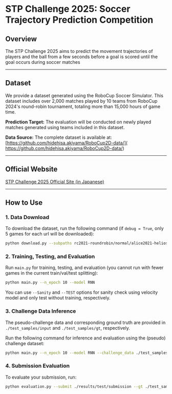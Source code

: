 # STP Challenge 2025: Soccer Trajectory Prediction Competition

## Overview  
The STP Challenge 2025 aims to predict the movement trajectories of players and the ball from a few seconds before a goal is scored until the goal occurs during soccer matches

---

## Dataset  
We provide a dataset generated using the RoboCup Soccer Simulator. This dataset includes over 2,000 matches played by 10 teams from RoboCup 2024's round-robin tournament, totaling more than 15,000 hours of game time.  

**Prediction Target:** The evaluation will be conducted on newly played matches generated using teams included in this dataset.

**Data Source:** The complete dataset is available at: [https://github.com/hidehisa.akiyama/RoboCup2D-data/]( https://github.com/hidehisa.akiyama/RoboCup2D-data/)

---

## Official Website  
[STP Challenge 2025 Official Site (in Japanese)](#)

---

## How to Use  

### 1. Data Download  

To download the dataset, run the following command (if `debug = True`, only 5 games for each url will be downloaded):  
```bash
python download.py --subpaths rc2021-roundrobin/normal/alice2021-helios2021 rc2021-roundrobin/normal/alice2021-hfutengine2021
```

### 2. Training, Testing, and Evaluation
Run `main.py` for training, testing, and evaluation (you cannot run with fewer games in the current train/val/test splitting):

```bash
python main.py --n_epoch 10 --model RNN
```

You can use `--Sanity` and `--TEST` options for sanity check using velocity model and only test without training, respectively.

### 3. Challenge Data Inference
The pseudo-challenge data and corresponding ground truth are provided in `./test_samples/input` and `./test_samples/gt`, respectively.

Run the following command for inference and evaluation using the (pseudo) challenge dataset:

```bash
python main.py --n_epoch 10 --model RNN --challenge_data ./test_samples/input
```

### 4. Submission Evaluation
To evaluate your submission, run:

```bash
python evaluation.py --submit ./results/test/submission --gt ./test_samples/gt --input ./test_samples/input
```
